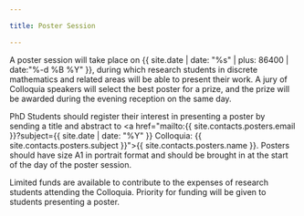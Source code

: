 ```yaml
---

title: Poster Session

---
```


A poster session will take place on {{ site.date | date: "%s" | plus: 86400 | date:"%-d %B %Y" }}, during which research students in discrete mathematics and related areas will be able to present their work. A jury of Colloquia speakers will select the best poster for a prize, and the prize will be awarded during the evening reception on the same day.

PhD Students should register their interest in presenting a poster by sending a title and abstract to <a href="mailto:{{ site.contacts.posters.email }}?subject={{ site.date | date: "%Y" }} Colloquia: {{ site.contacts.posters.subject }}">{{ site.contacts.posters.name }}</a>. Posters should have size A1 in portrait format and should be brought in at the start of the day of the poster session.

Limited funds are available to contribute to the expenses of research students attending the Colloquia. Priority for funding will be given to students presenting a poster.
